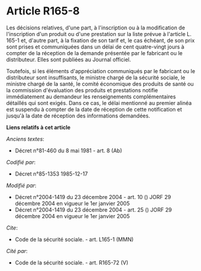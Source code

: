 # Article R165-8

Les décisions relatives, d'une part, à l'inscription ou à la modification de l'inscription d'un produit ou d'une prestation
sur la liste prévue à l'article L. 165-1 et, d'autre part, à la fixation de son tarif et, le cas échéant, de son prix sont
prises et communiquées dans un délai de cent quatre-vingt jours à compter de la réception de la demande présentée par le
fabricant ou le distributeur. Elles sont publiées au Journal officiel.

Toutefois, si les éléments d'appréciation communiqués par le fabricant ou le distributeur sont insuffisants, le ministre
chargé de la sécurité sociale, le ministre chargé de la santé, le comité économique des produits de santé ou la commission
d'évaluation des produits et prestations notifie immédiatement au demandeur les renseignements complémentaires détaillés qui
sont exigés. Dans ce cas, le délai mentionné au premier alinéa est suspendu à compter de la date de réception de cette
notification et jusqu'à la date de réception des informations demandées.

**Liens relatifs à cet article**

_Anciens textes_:

  - Décret n°81-460 du 8 mai 1981 - art. 8 (Ab)

_Codifié par_:

  - Décret n°85-1353 1985-12-17

_Modifié par_:

  - Décret n°2004-1419 du 23 décembre 2004 - art. 10 () JORF 29 décembre 2004 en vigueur le 1er janvier 2005
  - Décret n°2004-1419 du 23 décembre 2004 - art. 25 () JORF 29 décembre 2004 en vigueur le 1er janvier 2005

_Cite_:

  - Code de la sécurité sociale. - art. L165-1 (MMN)

_Cité par_:

  - Code de la sécurité sociale. - art. R165-72 (V)
